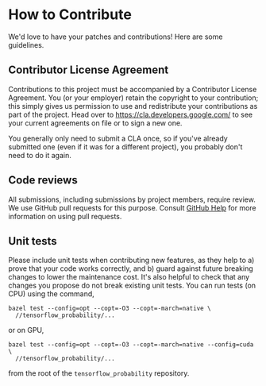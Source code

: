 # How to Contribute

We'd love to have your patches and contributions! Here are some guidelines.

## Contributor License Agreement

Contributions to this project must be accompanied by a Contributor License
Agreement. You (or your employer) retain the copyright to your contribution;
this simply gives us permission to use and redistribute your contributions as
part of the project. Head over to <https://cla.developers.google.com/> to see
your current agreements on file or to sign a new one.

You generally only need to submit a CLA once, so if you've already submitted one
(even if it was for a different project), you probably don't need to do it
again.

## Code reviews

All submissions, including submissions by project members, require review. We
use GitHub pull requests for this purpose. Consult [GitHub
Help](https://help.github.com/articles/about-pull-requests/) for more
information on using pull requests.

## Unit tests

Please include unit tests when contributing new features, as they help to a)
prove that your code works correctly, and b) guard against future breaking
changes to lower the maintenance cost. It's also helpful to check that any
changes you propose do not break existing unit tests. You can run tests (on CPU)
using the command,

```shell
bazel test --config=opt --copt=-O3 --copt=-march=native \
  //tensorflow_probability/...
```

or on GPU,

```shell
bazel test --config=opt --copt=-O3 --copt=-march=native --config=cuda \
  //tensorflow_probability/...
```

from the root of the `tensorflow_probability` repository.
